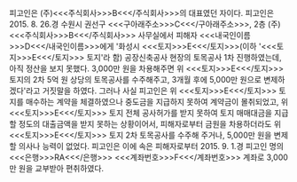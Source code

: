 피고인은 (주)<<<주식회사>>>B<<</주식회사>>>의 대표였던 자이다.
피고인은 2015. 8. 26.경 수원시 권선구 <<<구아래주소>>>C<<</구아래주소>>>, 2층 (주)<<<주식회사>>>B<<</주식회사>>> 사무실에서 피해자 <<<내국인이름>>>D<<</내국인이름>>>에게 '화성시 <<<토지>>>E<<</토지>>>(이하 '<<<토지>>>E<<</토지>>> 토지'라 함) 공장신축공사 현장의 토목공사 1차 진행하였는데, 아직 정산을 보지 못했다. 3,000만 원을 차용해주면 위 <<<토지>>>E<<</토지>>> 토지의 2차 5억 원 상당의 토목공사를 수주해주고, 3개월 후에 5,000만 원으로 변제하겠다'라고 거짓말을 하였다. 그러나 사실 피고인은 위 <<<토지>>>E<<</토지>>> 토지를 매수하는 계약을 체결하였으나 중도금을 지급하지 못하여 계약금이 몰취되었고, 위 <<<토지>>>E<<</토지>>> 토지 전체 공사허가를 받지 못하여 토지 매매대금을 지급할 정도의 대출금액을 받지 못하는 상황이어서, 피해자로부터 금원을 차용하더라도 위 <<<토지>>>E<<</토지>>> 토지 2차 토목공사를 수주해 주거나, 5,000만 원을 변제할 의사나 능력이 없었다. 피고인은 이에 속은 피해자로부터 2015. 9. 1.경 피고인 명의 <<<은행>>>RA<<</은행>>> <<<계좌번호>>>F<<</계좌번호>>> 계좌로 3,000만 원을 교부받아 편취하였다.